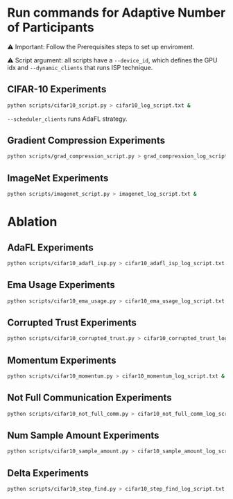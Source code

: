 # Run commands for Adaptive Number of Participants

⚠️ Important: Follow the Prerequisites steps to set up enviroment.

⚠ Script argument: all scripts have a `--device_id`, which defines the GPU idx and `--dynamic_clients` that runs ISP technique.

## CIFAR-10 Experiments

```bash
python scripts/cifar10_script.py > cifar10_log_script.txt &
```

`--scheduler_clients` runs AdaFL strategy.

## Gradient Compression Experiments

```bash
python scripts/grad_compression_script.py > grad_compression_log_script.txt &
```

## ImageNet Experiments

```bash
python scripts/imagenet_script.py > imagenet_log_script.txt &
```

# Ablation

## AdaFL Experiments

```bash
python scripts/cifar10_adafl_isp.py > cifar10_adafl_isp_log_script.txt &
```

## Ema Usage Experiments

```bash
python scripts/cifar10_ema_usage.py > cifar10_ema_usage_log_script.txt &
```

## Corrupted Trust Experiments

```bash
python scripts/cifar10_corrupted_trust.py > cifar10_corrupted_trust_log_script.txt &
```

## Momentum Experiments

```bash
python scripts/cifar10_momentum.py > cifar10_momentum_log_script.txt &
```

## Not Full Communication Experiments

```bash
python scripts/cifar10_not_full_comm.py > cifar10_not_full_comm_log_script.txt &
```

## Num Sample Amount Experiments

```bash
python scripts/cifar10_sample_amount.py > cifar10_sample_amount_log_script.txt &
```
## Delta Experiments

```bash
python scripts/cifar10_step_find.py > cifar10_step_find_log_script.txt &
```